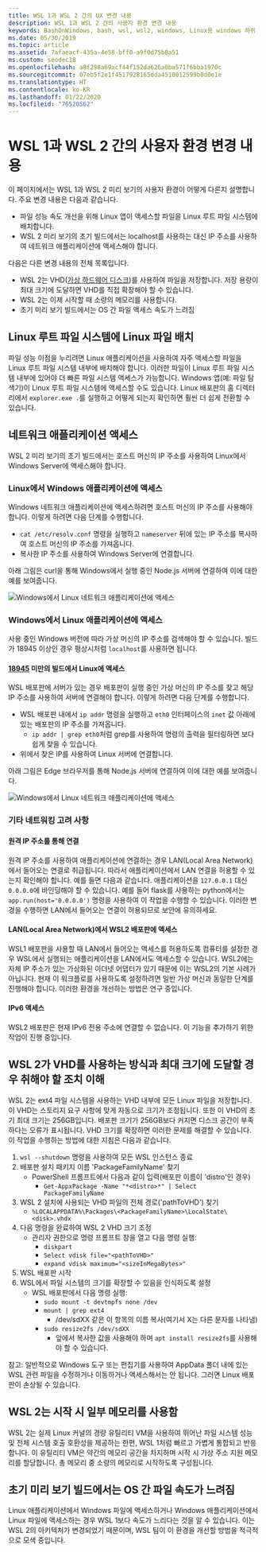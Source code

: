 ```yaml
---
title: WSL 1과 WSL 2 간의 UX 변경 내용
description: WSL 1과 WSL 2 간의 사용자 환경 변경 내용
keywords: BashOnWindows, bash, wsl, wsl2, windows, Linux용 windows 하위 시스템, windows 하위 시스템, ubuntu, debian, suse, windows 10
ms.date: 05/30/2019
ms.topic: article
ms.assetid: 7afaeacf-435a-4e58-bff0-a9f0d75b8a51
ms.custom: seodec18
ms.openlocfilehash: a8f298a69acf44f152da626a0ba571f6bba1970c
ms.sourcegitcommit: 07eb5f2e1f4517928165dda4510012599b0d0e1e
ms.translationtype: HT
ms.contentlocale: ko-KR
ms.lasthandoff: 01/22/2020
ms.locfileid: "76520562"
---
```

# <a name="user-experience-changes-between-wsl-1-and-wsl-2"></a>WSL 1과 WSL 2 간의 사용자 환경 변경 내용

이 페이지에서는 WSL 1과 WSL 2 미리 보기의 사용자 환경이 어떻게 다른지 설명합니다. 주요 변경 내용은 다음과 같습니다.

- 파일 성능 속도 개선을 위해 Linux 앱이 액세스할 파일을 Linux 루트 파일 시스템에 배치합니다.
- WSL 2 미리 보기의 초기 빌드에서는 localhost를 사용하는 대신 IP 주소를 사용하여 네트워크 애플리케이션에 액세스해야 합니다.

다음은 다른 변경 내용의 전체 목록입니다.

- WSL 2는 VHD([가상 하드웨어 디스크](https://en.wikipedia.org/wiki/VHD_(file_format)))를 사용하여 파일을 저장합니다. 저장 용량이 최대 크기에 도달하면 VHD를 직접 확장해야 할 수 있습니다.
- WSL 2는 이제 시작할 때 소량의 메모리를 사용합니다.
- 초기 미리 보기 빌드에서는 OS 간 파일 액세스 속도가 느려짐

## <a name="place-your-linux-files-in-your-linux-root-file-system"></a>Linux 루트 파일 시스템에 Linux 파일 배치
파일 성능 이점을 누리려면 Linux 애플리케이션을 사용하여 자주 액세스할 파일을 Linux 루트 파일 시스템 내부에 배치해야 합니다. 이러한 파일이 Linux 루트 파일 시스템 내부에 있어야 더 빠른 파일 시스템 액세스가 가능합니다. Windows 앱(예: 파일 탐색기)이 Linux 루트 파일 시스템에 액세스할 수도 있습니다. Linux 배포판의 홈 디렉터리에서 `explorer.exe .`를 실행하고 어떻게 되는지 확인하면 훨씬 더 쉽게 전환할 수 있습니다. 

## <a name="accessing-network-applications"></a>네트워크 애플리케이션 액세스
WSL 2 미리 보기의 초기 빌드에서는 호스트 머신의 IP 주소를 사용하여 Linux에서 Windows Server에 액세스해야 합니다.

### <a name="accessing-windows-applications-from-linux"></a>Linux에서 Windows 애플리케이션에 액세스
Windows 네트워크 애플리케이션에 액세스하려면 호스트 머신의 IP 주소를 사용해야 합니다. 이렇게 하려면 다음 단계를 수행합니다.

- `cat /etc/resolv.conf` 명령을 실행하고 `nameserver` 뒤에 있는 IP 주소를 복사하여 호스트 머신의 IP 주소를 가져옵니다. 
- 복사한 IP 주소를 사용하여 Windows Server에 연결합니다.

아래 그림은 curl을 통해 Windows에서 실행 중인 Node.js 서버에 연결하여 이에 대한 예를 보여줍니다. 

![Windows에서 Linux 네트워크 애플리케이션에 액세스](media/wsl2-network-l2w.png)

### <a name="accessing-linux-applications-from-windows"></a>Windows에서 Linux 애플리케이션에 액세스

사용 중인 Windows 버전에 따라 가상 머신의 IP 주소를 검색해야 할 수 있습니다. 빌드가 18945 이상인 경우 평상시처럼 `localhost`를 사용하면 됩니다. 

#### <a name="accessing-linux-on-builds-lower-than-18945"></a>[18945](https://blogs.windows.com/windowsexperience/2019/07/26/announcing-windows-10-insider-preview-build-18945/) 미만의 빌드에서 Linux에 액세스

WSL 배포판에 서버가 있는 경우 배포판이 실행 중인 가상 머신의 IP 주소를 찾고 해당 IP 주소를 사용하여 서버에 연결해야 합니다. 이렇게 하려면 다음 단계를 수행합니다.

- WSL 배포판 내에서 `ip addr` 명령을 실행하고 `eth0` 인터페이스의 `inet` 값 아래에 있는 배포판의 IP 주소를 가져옵니다.
   - `ip addr | grep eth0`처럼 grep를 사용하여 명령의 출력을 필터링하면 보다 쉽게 찾을 수 있습니다.
- 위에서 찾은 IP를 사용하여 Linux 서버에 연결합니다.

아래 그림은 Edge 브라우저를 통해 Node.js 서버에 연결하여 이에 대한 예를 보여줍니다.

![Windows에서 Linux 네트워크 애플리케이션에 액세스](media/wsl2-network-w2l.jpg)

### <a name="other-networking-considerations"></a>기타 네트워킹 고려 사항

#### <a name="connecting-via-remote-ip-addresses"></a>원격 IP 주소를 통해 연결

원격 IP 주소를 사용하여 애플리케이션에 연결하는 경우 LAN(Local Area Network)에서 들어오는 연결로 취급됩니다. 따라서 애플리케이션에서 LAN 연결을 허용할 수 있는지 확인해야 합니다. 예를 들면 다음과 같습니다. 애플리케이션을 `127.0.0.1` 대신 `0.0.0.0`에 바인딩해야 할 수 있습니다. 예를 들어 flask를 사용하는 python에서는 `app.run(host='0.0.0.0')` 명령을 사용하여 이 작업을 수행할 수 있습니다. 이러한 변경을 수행하면 LAN에서 들어오는 연결이 허용되므로 보안에 유의하세요. 

#### <a name="accessing-a-wsl2-distro-from-your-local-area-network-lan"></a>LAN(Local Area Network)에서 WSL2 배포판에 액세스

WSL1 배포판을 사용할 때 LAN에서 들어오는 액세스를 허용하도록 컴퓨터를 설정한 경우 WSL에서 실행되는 애플리케이션을 LAN에서도 액세스할 수 있습니다. WSL2에는 자체 IP 주소가 있는 가상화된 이더넷 어댑터가 있기 때문에 이는 WSL2의 기본 사례가 아닙니다. 현재 이 워크플로를 사용하도록 설정하려면 일반 가상 머신과 동일한 단계를 진행해야 합니다. 이러한 환경을 개선하는 방법은 연구 중입니다.

#### <a name="ipv6-access"></a>IPv6 액세스

WSL2 배포판은 현재 IPv6 전용 주소에 연결할 수 없습니다. 이 기능을 추가하기 위한 작업이 진행 중입니다.

## <a name="understanding-wsl-2-uses-a-vhd-and-what-to-do-if-you-reach-its-max-size"></a>WSL 2가 VHD를 사용하는 방식과 최대 크기에 도달할 경우 취해야 할 조치 이해
WSL 2는 ext4 파일 시스템을 사용하는 VHD 내부에 모든 Linux 파일을 저장합니다. 이 VHD는 스토리지 요구 사항에 맞게 자동으로 크기가 조정됩니다. 또한 이 VHD의 초기 최대 크기는 256GB입니다. 배포판 크기가 256GB보다 커지면 디스크 공간이 부족하다는 오류가 표시됩니다. VHD 크기를 확장하면 이러한 문제를 해결할 수 있습니다. 이 작업을 수행하는 방법에 대한 지침은 다음과 같습니다.

1. `wsl --shutdown` 명령을 사용하여 모든 WSL 인스턴스 종료
2. 배포판 설치 패키지 이름 'PackageFamilyName' 찾기
   - PowerShell 프롬프트에서 다음과 같이 입력(배포판 이름이 'distro'인 경우)
      - `Get-AppxPackage -Name "*<distro>*" | Select PackageFamilyName`
3. WSL 2 설치에 사용되는 VHD 파일의 전체 경로('pathToVHD') 찾기
     - `%LOCALAPPDATA%\Packages\<PackageFamilyName>\LocalState\<disk>.vhdx`
4. 다음 명령을 완료하여 WSL 2 VHD 크기 조정
   - 관리자 권한으로 명령 프롬프트 창을 열고 다음 명령 실행:
      - `diskpart`
      - `Select vdisk file="<pathToVHD>"`
      - `expand vdisk maximum="<sizeInMegaBytes>"`
5. WSL 배포판 시작
6. WSL에서 파일 시스템의 크기를 확장할 수 있음을 인식하도록 설정
   - WSL 배포판에서 다음 명령 실행:
      - `sudo mount -t devtmpfs none /dev`
      - `mount | grep ext4`
         - /dev/sdXX 같은 이 항목의 이름 복사(여기서 X는 다른 문자를 나타냄)
      - `sudo resize2fs /dev/sdXX`
         - 앞에서 복사한 값을 사용해야 하며 `apt install resize2fs`를 사용해야 할 수 있습니다.

참고: 일반적으로 Windows 도구 또는 편집기를 사용하여 AppData 폴더 내에 있는 WSL 관련 파일을 수정하거나 이동하거나 액세스해서는 안 됩니다. 그러면 Linux 배포판이 손상될 수 있습니다.

## <a name="wsl-2-will-use-some-memory-on-startup"></a>WSL 2는 시작 시 일부 메모리를 사용함
WSL 2는 실제 Linux 커널의 경량 유틸리티 VM을 사용하여 뛰어난 파일 시스템 성능 및 전체 시스템 호출 호환성을 제공하는 한편, WSL 1처럼 빠르고 가볍게 통합되고 반응합니다. 이 유틸리티 VM은 약간의 메모리 공간을 차지하며 시작 시 가상 주소 지원 메모리를 할당합니다. 총 메모리 중 소량의 메모리로 시작하도록 구성됩니다.

## <a name="cross-os-file-speed-will-be-slower-in-initial-preview-builds"></a>초기 미리 보기 빌드에서는 OS 간 파일 속도가 느려짐
Linux 애플리케이션에서 Windows 파일에 액세스하거나 Windows 애플리케이션에서 Linux 파일에 액세스하는 경우 WSL 1보다 속도가 느리다는 것을 알 수 있습니다. 이는 WSL 2의 아키텍처가 변경되었기 때문이며, WSL 팀이 이 환경을 개선할 방법을 적극적으로 모색 중입니다.
